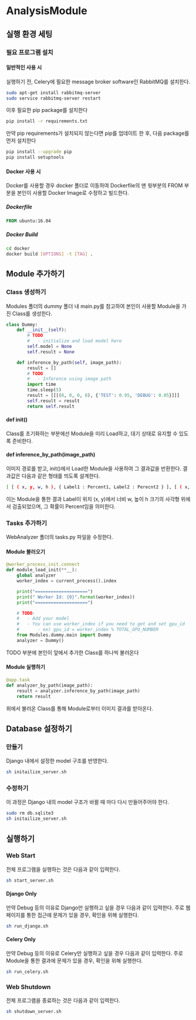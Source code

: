 # AnalysisModule

## 실행 환경 세팅

### 필요 프로그램 설치

#### 일반적인 사용 시

실행하기 전, Celery에 필요한 message broker software인 RabbitMQ를 설치한다.

```bash
sudo apt-get install rabbitmq-server
sudo service rabbitmq-server restart
```

이후 필요한 pip package를 설치한다
```bash
pip install -r requirements.txt
```

만약 pip requirements가 설치되지 않는다면 pip를 업데이트 한 후, 다음 package를 먼저 설치한다
```bash
pip install --upgrade pip
pip install setuptools
```

#### Docker 사용 시

Docker를 사용할 경우 docker 폴더로 이동하여 Dockerfile의 맨 윗부분의 FROM 부분을 본인이 사용할 Docker Image로 수정하고 빌드한다.

##### Dockerfile
```Dockerfile
FROM ubuntu:16.04
```

##### Docker Build
```bash
cd docker
docker build [OPTIONS] -t [TAG] .
```


## Module 추가하기

### Class 생성하기

Modules 폴더의 dummy 폴더 내 main.py를 참고하여 본인이 사용할 Module을 가진 Class를 생성한다.

```python
class Dummy:
    def __init__(self):
        # TODO
        #   - initialize and load model here
        self.model = None
        self.result = None

    def inference_by_path(self, image_path):
        result = []
        # TODO
        #   - Inference using image path
        import time
        time.sleep(5)
        result = [[[(0, 0, 0, 0), {'TEST': 0.95, 'DEBUG': 0.05}]]]
        self.result = result
        return self.result
```
#### def init()
Class를 초기화하는 부분에선 Module을 미리 Load하고, 대기 상태로 유지할 수 있도록 준비한다.

#### def inference_by_path(image_path)
이미지 경로를 받고, init()에서 Load한 Module을 사용하여 그 결과값을 반환한다.
결과값은 다음과 같은 형태를 띄도록 설계한다.

```bash
[ [ ( x, y, w, h ), { Label1 : Percent1, Label2 : Perecnt2 } ], [ ( x, y, w, h ), { Label : Percent } ] ]
```
이는 Module을 통한 결과 Label이 위치 (x, y)에서 너비 w, 높이 h 크기의 사각형 위에서 검출되었으며, 그 확률이 Percent임을 의미한다.

### Tasks 추가하기

WebAnalyzer 폴더의 tasks.py 파일을 수정한다.

#### Module 불러오기
```python
@worker_process_init.connect
def module_load_init(**__):
    global analyzer
    worker_index = current_process().index

    print("====================")
    print(" Worker Id: {0}".format(worker_index))
    print("====================")

    # TODO:
    #   - Add your model
    #   - You can use worker_index if you need to get and set gpu_id
    #       - ex) gpu_id = worker_index % TOTAL_GPU_NUMBER
    from Modules.dummy.main import Dummy
    analyzer = Dummy()
```
TODO 부분에 본인이 앞에서 추가한 Class를 하나씩 불러온다

#### Module 실행하기
```python
@app.task
def analyzer_by_path(image_path):
    result = analyzer.inference_by_path(image_path)
    return result
 ```
 위에서 불러온 Class를 통해 Module로부터 이미지 결과를 받아온다.



## Database 설정하기

### 만들기

Django 내에서 설정한 model 구조를 반영한다.

```bash
sh initailize_server.sh
```

### 수정하기

이 과정은 Django 내의 model 구조가 바뀔 때 마다 다시 만들어주어야 한다.
```bash
sudo rm db.sqlite3
sh initailize_server.sh
```



## 실행하기

### Web Start
전체 프로그램을 실행하는 것은 다음과 같이 입력한다.
```bash
sh start_server.sh
```

#### Django Only
만약 Debug 등의 이유로 Django만 실행하고 싶을 경우 다음과 같이 입력한다. 주로 웹 페이지를 통한 접근에 문제가 있을 경우, 확인을 위해 실행한다.
```bash
sh run_django.sh
```

#### Celery Only
만약 Debug 등의 이유로 Celery만 실행하고 싶을 경우 다음과 같이 입력한다. 주로 Module을 통한 결과에 문제가 있을 경우, 확인을 위해 실행한다.
```bash
sh run_celery.sh
```

### Web Shutdown
전체 프로그램을 종료하는 것은 다음과 같이 입력한다.
```bash
sh shutdown_server.sh
```
